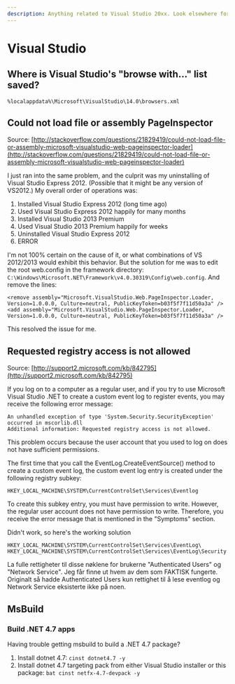 ```yaml
---
description: Anything related to Visual Studio 20xx. Look elsewhere for Visual Studio Code.
---
```


# Visual Studio

## Where is Visual Studio's "browse with..." list saved?

```text
%localappdata%\Microsoft\VisualStudio\14.0\browsers.xml
```

## Could not load file or assembly PageInspector

Source: [http://stackoverflow.com/questions/21829419/could-not-load-file-or-assembly-microsoft-visualstudio-web-pageinspector-loader](http://stackoverflow.com/questions/21829419/could-not-load-file-or-assembly-microsoft-visualstudio-web-pageinspector-loader)

I just ran into the same problem, and the culprit was my uninstalling of Visual Studio Express 2012. \(Possible that it might be any version of VS2012.\) My overall order of operations was:

1. Installed Visual Studio Express 2012 \(long time ago\)
2. Used Visual Studio Express 2012 happily for many months
3. Installed Visual Studio 2013 Premium
4. Used Visual Studio 2013 Premium happily for weeks
5. Uninstalled Visual Studio Express 2012
6. ERROR

I'm not 100% certain on the cause of it, or what combinations of VS 2012/2013 would exhibit this behavior. But the solution for me was to edit the root web.config in the framework directory: `C:\Windows\Microsoft.NET\Framework\v4.0.30319\Config\web.config`. And remove the lines:

```markup
<remove assembly="Microsoft.VisualStudio.Web.PageInspector.Loader, Version=1.0.0.0, Culture=neutral, PublicKeyToken=b03f5f7f11d50a3a" />
<add assembly="Microsoft.VisualStudio.Web.PageInspector.Loader, Version=1.0.0.0, Culture=neutral, PublicKeyToken=b03f5f7f11d50a3a" />
```

This resolved the issue for me.

## Requested registry access is not allowed

Source: [http://support2.microsoft.com/kb/842795](http://support2.microsoft.com/kb/842795)

If you log on to a computer as a regular user, and if you try to use Microsoft Visual Studio .NET to create a custom event log to register events, you may receive the following error message:

```text
An unhandled exception of type 'System.Security.SecurityException' occurred in mscorlib.dll
Additional information: Requested registry access is not allowed.
```

This problem occurs because the user account that you used to log on does not have sufficient permissions.

The first time that you call the EventLog.CreateEventSource\(\) method to create a custom event log, the custom event log entry is created under the following registry subkey:

```text
HKEY_LOCAL_MACHINE\SYSTEM\CurrentControlSet\Services\Eventlog
```

To create this subkey entry, you must have permission to write. However, the regular user account does not have permission to write. Therefore, you receive the error message that is mentioned in the "Symptoms" section.

Didn't work, so here's the working solution

```text
HKEY_LOCAL_MACHINE\SYSTEM\CurrentControlSet\Services\EventLog\
HKEY_LOCAL_MACHINE\SYSTEM\CurrentControlSet\Services\EventLog\Security
```

La fulle rettigheter til disse nøklene for brukerne "Authenticated Users" og "Network Service". Jeg får finne ut hvem av dem som FAKTISK fungerte. Originalt så hadde Authenticated Users kun rettighet til å lese eventlog og Network Service eksisterte ikke på noen.

## MsBuild

### Build .NET 4.7 apps

Having trouble getting msbuild to build a .NET 4.7 package?

1. Install dotnet 4.7: `cinst dotnet4.7 -y`
2. Install dotnet 4.7 targeting pack from either Visual Studio installer or this package: `bat cinst netfx-4.7-devpack -y`

